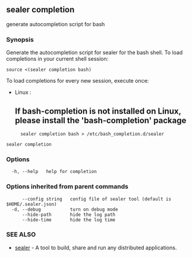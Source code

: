 ## sealer completion

generate autocompletion script for bash

### Synopsis

Generate the autocompletion script for sealer for the bash shell.
To load completions in your current shell session:

	source <(sealer completion bash)

To load completions for every new session, execute once:

- Linux :
	## If bash-completion is not installed on Linux, please install the 'bash-completion' package
		sealer completion bash > /etc/bash_completion.d/sealer
	

```
sealer completion
```

### Options

```
  -h, --help   help for completion
```

### Options inherited from parent commands

```
      --config string   config file of sealer tool (default is $HOME/.sealer.json)
  -d, --debug           turn on debug mode
      --hide-path       hide the log path
      --hide-time       hide the log time
```

### SEE ALSO

* [sealer](sealer.md)	 - A tool to build, share and run any distributed applications.

